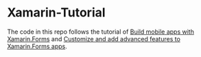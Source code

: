 # Xamarin-Tutorial

The code in this repo follows the tutorial of [Build mobile apps with Xamarin.Forms](https://docs.microsoft.com/en-us/learn/paths/build-mobile-apps-with-xamarin-forms/) and [Customize and add advanced features to Xamarin.Forms apps](https://docs.microsoft.com/en-us/learn/paths/customize-your-xamarin-forms-apps/).


